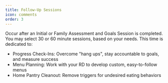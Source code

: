 ```yaml
---
title: Follow-Up Sessions
icon: comments
order: 3
---
```


Occur after an Initial or Family Assessment and Goals Session is completed. You may select 30 or 60 minute sessions, based on your needs. This time is dedicated to:

* Progress Check-Ins: Overcome "hang ups", stay accountable to goals, and measure success
* Menu Planning: Work with your RD to develop custom, easy-to-follow menus
* Home Pantry Cleanout: Remove triggers for undesired eating behaviors
